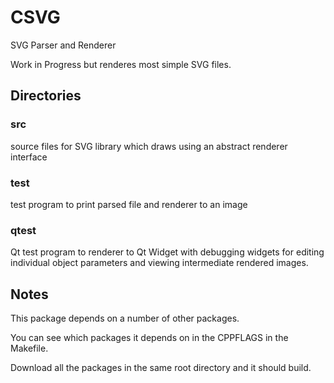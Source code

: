 # CSVG

SVG Parser and Renderer

Work in Progress but renderes most simple SVG files.

## Directories

### src
source files for SVG library which draws using an abstract renderer interface

### test
test program to print parsed file and renderer to an image

### qtest
Qt test program to renderer to Qt Widget with debugging widgets for
editing individual object parameters and viewing intermediate rendered
images.

## Notes

This package depends on a number of other packages.

You can see which packages it depends on in the CPPFLAGS in the Makefile.

Download all the packages in the same root directory and it should build.
